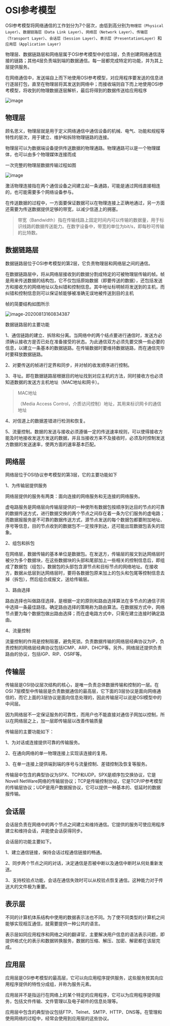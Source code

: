 # OSI参考模型

OSI参考模型将网络通信的工作划分为7个层次，由低到高分别为`物理层（Physical Layer）`、`数据链路层（Data Link Layer）`、`网络层（Network Layer）`、`传输层（Transport Layer）`、`会话层（Session Layer）`、`表示层（PresentationLayer）`和`应用层（Application Layer)`

物理层、数据链路层和网络层属于OSI参考模型中的低3层，负责创建网络通信连接的链路；其他4层负责端到端的数据通信。每一层都完成特定的功能，并为其上层提供服务。

在网络通信中，发送端自上而下地使用OSI参考模型，对应用程序要发送的信息进行逐层打包，直至在物理层将其发送到网络中；而接收端则自下而上地使用OSI参考模型，将收到的物理数据逐层解析，最后将得到的数据传送给应用程序

![image](/images/network/image-20200813161737642.png)



## 物理层

顾名思义，物理层就是用于定义网络通信中通信设备的机械、电气、功能和规程等特性的层次，用于建立、维护和拆除物理链路的连接。

物理层可以为数据端设备提供传送数据的物理通路。物理通路可以是一个物理媒体，也可以由多个物理媒体连接而成

一次完整的物理层数据传输过程如图

![image](/images/network/image-20200813160534335.png)

激活物理连接指在两个通信设备之间建立起一条通路，可能是通过网线直接相连的，也可能需要多个网络设备参与。

在传送数据的过程中，一方面要保证数据可以在物理连接上正确地通过，另一方面还需要为传送数据提供足够的带宽，以减少信道上的拥塞。

>带宽（Bandwidth）指在传输线路上固定时间内可以传输的数据量，用于标识线路的数据传送能力。在数字设备中，带宽的单位为bit/s，即每秒可传输的比特数。

## 数据链路层

数据链路层位于OSI参考模型的第2层，它负责物理层和网络层之间的通信。

在数据链路层中，将从网络层接收到的数据分割成特定的可被物理层传输的帧。帧是用来传送数据的结构包，它不仅包括原始数据（即要传送的数据），还包括发送方和接收方的网络地址以及纠错和控制信息。其中地址标明帧将发送到的主机，而纠错和控制信息则可以保证帧能够被准确无误地被传送到目的主机

帧的简要结构如图所示

![image-20200813160834387](/images/network/image-20200813160834387.png)



数据链路层的主要功能

1、通信链路的建立、拆除和分离。当网络中的两个结点要进行通信时，发送方必须确认接收方是否已处在准备接受的状态。为此通信双方必须先要交换一些必要的信息，以建立一条基本的数据链路。在传输数据时要维持数据链路，而在通信完毕时要释放数据链路。

2、对要传送的帧进行定界和同步，并对帧的收发顺序进行控制。

3、寻址。即在数据链路层根据目的地址找到对应主机的方法，同时接收方也必须知道数据的发送方主机地址（MAC地址和网卡）。

> MAC地址
>
> （Media Access Control，介质访问控制）地址，其用来标识网卡的通信地址

4、对信道上的数据差错进行检测和恢复。

5、流量控制。数据的发送与接收必须遵循一定的传送速率规则，可以使得接收方能及时地接收发送方发送的数据，并且当接收方来不及接收时，必须及时控制发送方数据的发送速率，使两方面的速率基本匹配。



## 网络层

网络层位于OSI协议参考模型的第3层，它的主要功能如下

1、为传输层提供服务

网络层提供的服务有两类：面向连接的网络服务和无连接的网络服务。

虚电路服务是网络层向传输层提供的一种使所有数据包按顺序到达目的节点的可靠的数据传送方式，进行数据交换的两个节点之间存在着一条为它们服务的虚电路；而数据报服务是不可靠的数据传送方式，源节点发送的每个数据包都要附加地址、序号等信息，目的节点收到的数据包不一定按序到达，还可能出现数据包丢失的现象。

2、组包和拆包

在网络层，数据传输的基本单位是数据包。在发送方，传输层的报文到达网络层时被分为多个数据块，在这些数据块的头部和尾部加上一些相关的控制信息后，即组成了数据包（组包）。数据包的头部包含源节点和目标节点的网络地址。在接收方，数据从低层到达网络层时，要将各数据包原来加上的包头和包尾等控制信息去掉（拆包），然后组合成报文，送给传输层。

3、路由选择

路由选择也叫做路径选择，是根据一定的原则和路由选择算法在多节点的通信子网中选择一条最佳路径。确定路由选择的策略称为路由算法。在数据报方式中，网络节点要为每个数据包做出路由选择；而在虚电路方式中，只需在建立连接时确定路由。

4、流量控制

流量控制的作用是控制阻塞，避免死锁。负责数据传输的网络层经典协议为IP，负责控制的网络层经典协议包括ICMP、ARP、DHCP等。另外，网络层还提供负责路由的协议，包括IGP、RIP、OSRF等。

## 传输层

传输层是OSI协议层次结构的核心，是唯一负责总体数据传输和控制的一层。在OSI 7层模型中传输层是负责数据通信的最高层，它下面的3层协议是面向网络通信的，而它上面的3层协议是面向信息处理的，因此传输层可以说是OSI模型中的中间层。

因为网络层不一定保证服务的可靠性，而用户也不能直接对通信子网加以控制，所以在网络层之上，加一层即传输层以改善传输质量

传输层的主要功能如下：

1、为对话或连接提供可靠的传输服务。

2、在通向网络的单一物理连接上实现该连接的复用。

3、在单一连接上提供端到端的序号与流量控制、差错控制及恢复等服务。

传输层中包含的典型协议为SPX、TCP和UDP。SPX是顺序包交换协议，它是Novell NetWare网络的传输层协议；TCP是传输控制协议，它是TCP/IP参考模型的传输层协议；UDP是用户数据报协议，它可以提供一种基本的、低延时的数据报传输。

## 会话层

会话层负责在网络中的两个节点之间建立和维持通信。它提供的服务可使应用程序建立和维持会话，并能使会话获得同步。

会话层的功能主要如下。

1、建立通信链接，保持会话过程通信链接的畅通。

2、同步两个节点之间的对话，决定通信是否被中断以及通信中断时从何处重新发送。

3、支持校验点功能，会话在通信失效时可以从校验点恢复通信。这种能力对于传送大的文件极为重要。

## 表示层

不同的计算机体系结构中使用的数据表示法也不同。为了使不同类型的计算机之间能够实现相互通信，就需要提供一种公共的语言。

表示层如同应用程序和网络之间的翻译官，主要解决用户信息的语法表示问题，即提供格式化的表示和数据转换服务，数据的压缩、解压、加密、解密都在该层完成。

## 应用层

应用层是OSI参考模型的最高层，它可以向应用程序提供服务，这些服务按其向应用程序提供的特性分成组，并称为服务元素。

应用层并不是指运行在网络上的某个特定的应用程序，它可以为应用程序提供服务，包括文件传输、文件管理以及电子邮件的信息处理等。

应用层中包含的典型协议包括FTP、Telnet、SMTP、HTTP、DNS等。在管理和使用网络的过程中，经常会使用到应用层的这些协议。